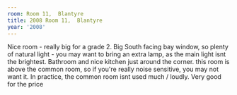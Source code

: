 ```yaml
---
room: Room 11,  Blantyre
title: 2008 Room 11,  Blantyre
year: '2008'
---
```


Nice room - really big for a grade 2. Big South facing bay window, so plenty of natural light - you may want to bring an extra lamp, as the main light isnt the brightest.  Bathroom and nice kitchen just around the corner. this room is above the common room, so if you're really noise sensitive, you may not want it.  In practice, the common room isnt used much / loudly.  Very good for the price